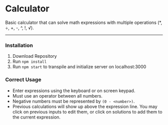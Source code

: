  # Calculator
 Basic calculator that can solve math expressions with multiple operations (*, &divide;, +, -, ^, !, &#8730;).

---

 ### Installation

 1. Download Repository
 2. Run `npm install`
 3. Run `npm start` to transpile and initialize server on localhost:3000

 ### Correct Usage

 - Enter expressions using the keyboard or on screen keypad.
 - Must use an operator between all numbers.
 - Negative numbers must be represented by `(0 - <number>)`.
 - Previous calculations will show up above the expression line. You may click on previous inputs to edit them, or click on solutions to add them to the current expression.

